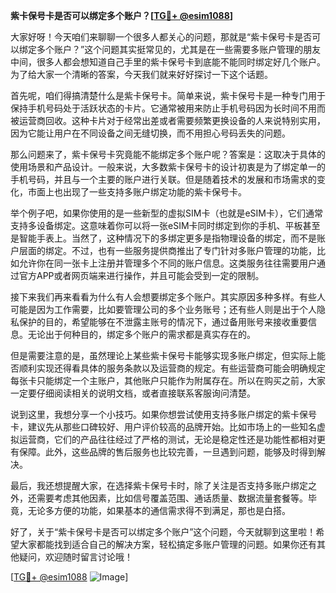 **紫卡保号卡是否可以绑定多个账户？[[TG💪+ @esim1088](https://t.me/s/esim1088)]**

大家好呀！今天咱们来聊聊一个很多人都关心的问题，那就是“紫卡保号卡是否可以绑定多个账户？”这个问题其实挺常见的，尤其是在一些需要多账户管理的朋友中间，很多人都会想知道自己手里的紫卡保号卡到底能不能同时绑定好几个账户。为了给大家一个清晰的答案，今天我们就来好好探讨一下这个话题。

首先呢，咱们得搞清楚什么是紫卡保号卡。简单来说，紫卡保号卡是一种专门用于保持手机号码处于活跃状态的卡片。它通常被用来防止手机号码因为长时间不用而被运营商回收。这种卡片对于经常出差或者需要频繁更换设备的人来说特别实用，因为它能让用户在不同设备之间无缝切换，而不用担心号码丢失的问题。

那么问题来了，紫卡保号卡究竟能不能绑定多个账户呢？答案是：这取决于具体的使用场景和产品设计。一般来说，大多数紫卡保号卡的设计初衷是为了绑定单一的手机号码，并且与一个主要的账户进行关联。但是随着技术的发展和市场需求的变化，市面上也出现了一些支持多账户绑定功能的紫卡保号卡。

举个例子吧，如果你使用的是一些新型的虚拟SIM卡（也就是eSIM卡），它们通常支持多设备绑定。这意味着你可以将一张eSIM卡同时绑定到你的手机、平板甚至是智能手表上。当然了，这种情况下的多绑定更多是指物理设备的绑定，而不是账户层面的绑定。不过，也有一些服务提供商推出了专门针对多账户管理的功能，比如允许你在同一张卡上注册并管理多个不同的账户信息。这类服务往往需要用户通过官方APP或者网页端来进行操作，并且可能会受到一定的限制。

接下来我们再来看看为什么有人会想要绑定多个账户。其实原因多种多样。有些人可能是因为工作需要，比如要管理公司的多个业务账号；还有些人则是出于个人隐私保护的目的，希望能够在不泄露主账号的情况下，通过备用账号来接收重要信息。无论出于何种目的，绑定多个账户的需求都是真实存在的。

但是需要注意的是，虽然理论上某些紫卡保号卡能够实现多账户绑定，但实际上能否顺利实现还得看具体的服务条款以及运营商的规定。有些运营商可能会明确规定每张卡只能绑定一个主账户，其他账户只能作为附属存在。所以在购买之前，大家一定要仔细阅读相关的说明文档，或者直接联系客服询问清楚。

说到这里，我想分享一个小技巧。如果你想尝试使用支持多账户绑定的紫卡保号卡，建议先从那些口碑较好、用户评价较高的品牌开始。比如市场上的一些知名虚拟运营商，它们的产品往往经过了严格的测试，无论是稳定性还是功能性都相对更有保障。此外，这些品牌的售后服务也比较完善，一旦遇到问题，能够及时得到解决。

最后，我还想提醒大家，在选择紫卡保号卡时，除了关注是否支持多账户绑定之外，还需要考虑其他因素，比如信号覆盖范围、通话质量、数据流量套餐等。毕竟，无论多方便的功能，如果基本的通信需求得不到满足，那也是白搭。

好了，关于“紫卡保号卡是否可以绑定多个账户”这个问题，今天就聊到这里啦！希望大家都能找到适合自己的解决方案，轻松搞定多账户管理的问题。如果你还有其他疑问，欢迎随时留言讨论哦！

[[TG💪+ @esim1088](https://t.me/s/esim1088) ![Image](https://i.postimg.cc/4NQfJmqS/Snipaste-2025-05-13-00-14-12.png)]